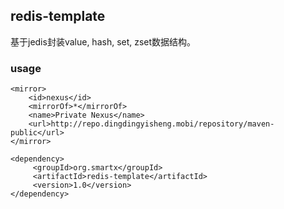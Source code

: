 ## redis-template
基于jedis封装value, hash, set, zset数据结构。

### usage
```
<mirror>
    <id>nexus</id>
    <mirrorOf>*</mirrorOf>
    <name>Private Nexus</name>
    <url>http://repo.dingdingyisheng.mobi/repository/maven-public</url>
</mirror>
```
```
<dependency>
     <groupId>org.smartx</groupId>
     <artifactId>redis-template</artifactId>
     <version>1.0</version>
</dependency>
```